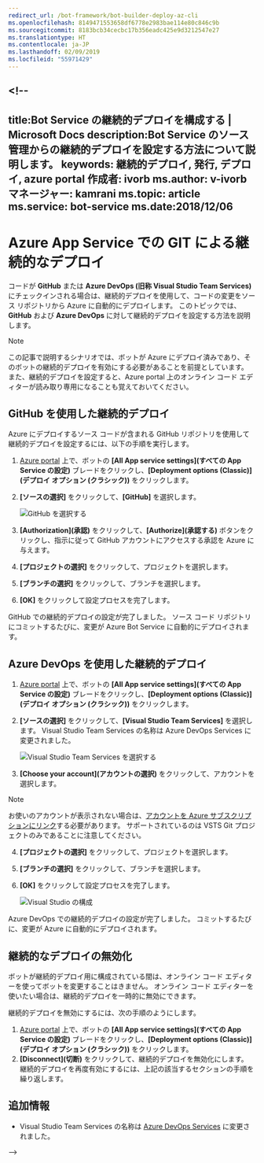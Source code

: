 ```yaml
---
redirect_url: /bot-framework/bot-builder-deploy-az-cli
ms.openlocfilehash: 8149471553658df6778e2983bae114e80c846c9b
ms.sourcegitcommit: 8183bcb34cecbc17b356eadc425e9d3212547e27
ms.translationtype: HT
ms.contentlocale: ja-JP
ms.lasthandoff: 02/09/2019
ms.locfileid: "55971429"
---
```

<a name="--"></a><!--
---
title:Bot Service の継続的デプロイを構成する | Microsoft Docs description:Bot Service のソース管理からの継続的デプロイを設定する方法について説明します。 keywords: 継続的デプロイ, 発行, デプロイ, azure portal 作成者: ivorb ms.author: v-ivorb マネージャー: kamrani ms.topic: article ms.service: bot-service ms.date:2018/12/06
---

# <a name="set-up-continuous-deployment"></a>Azure App Service での GIT による継続的なデプロイ
コードが **GitHub** または **Azure DevOps (旧称 Visual Studio Team Services)** にチェックインされる場合は、継続的デプロイを使用して、コードの変更をソース リポジトリから Azure に自動的にデプロイします。 このトピックでは、**GitHub** および **Azure DevOps** に対して継続的デプロイを設定する方法を説明します。

> [!NOTE]
> この記事で説明するシナリオでは、ボットが Azure にデプロイ済みであり、そのボットの継続的デプロイを有効にする必要があることを前提としています。 また、継続的デプロイを設定すると、Azure portal 上のオンライン コード エディターが読み取り専用になることも覚えておいてください。

## <a name="continuous-deployment-using-github"></a>GitHub を使用した継続的デプロイ

Azure にデプロイするソース コードが含まれる GitHub リポジトリを使用して継続的デプロイを設定するには、以下の手順を実行します。

1. [Azure portal](https://portal.azure.com) 上で、ボットの **[All App service settings]\(すべての App Service の設定\)** ブレードをクリックし、**[Deployment options (Classic)]\(デプロイ オプション (クラシック)\)** をクリックします。 

1. **[ソースの選択]** をクリックして、**[GitHub]** を選択します。

   ![GitHub を選択する](~/media/azure-bot-build/continuous-deployment-setup-github.png)

1. **[Authorization]\(承認\)** をクリックして、**[Authorize]\(承認する\)** ボタンをクリックし、指示に従って GitHub アカウントにアクセスする承認を Azure に与えます。

1. **[プロジェクトの選択]** をクリックして、プロジェクトを選択します。

1. **[ブランチの選択]** をクリックして、ブランチを選択します。

1. **[OK]** をクリックして設定プロセスを完了します。

GitHub での継続的デプロイの設定が完了しました。 ソース コード リポジトリにコミットするたびに、変更が Azure Bot Service に自動的にデプロイされます。

## <a name="continuous-deployment-using-azure-devops"></a>Azure DevOps を使用した継続的デプロイ

1. [Azure portal](https://portal.azure.com) 上で、ボットの **[All App service settings]\(すべての App Service の設定\)** ブレードをクリックし、**[Deployment options (Classic)]\(デプロイ オプション (クラシック)\)** をクリックします。 
2. **[ソースの選択]** をクリックして、**[Visual Studio Team Services]** を選択します。 Visual Studio Team Services の名称は Azure DevOps Services に変更されました。

   ![Visual Studio Team Services を選択する](~/media/azure-bot-build/continuous-deployment-setup-vs.png)

3. **[Choose your account]\(アカウントの選択\)** をクリックして、アカウントを選択します。

> [!NOTE]
> お使いのアカウントが表示されない場合は、[アカウントを Azure サブスクリプションにリンク](https://docs.microsoft.com/en-us/azure/devops/organizations/accounts/connect-organization-to-azure-ad?view=vsts&tabs=new-nav)する必要があります。 サポートされているのは VSTS Git プロジェクトのみであることに注意してください。

4. **[プロジェクトの選択]** をクリックして、プロジェクトを選択します。
5. **[ブランチの選択]** をクリックして、ブランチを選択します。
6. **[OK]** をクリックして設定プロセスを完了します。

   ![Visual Studio の構成](~/media/azure-bot-build/continuous-deployment-setup-vs-configuration.png)

Azure DevOps での継続的デプロイの設定が完了しました。 コミットするたびに、変更が Azure に自動的にデプロイされます。

## <a name="disable-continuous-deployment"></a>継続的なデプロイの無効化

ボットが継続的デプロイ用に構成されている間は、オンライン コード エディターを使ってボットを変更することはきません。 オンライン コード エディターを使いたい場合は、継続的デプロイを一時的に無効にできます。

継続的デプロイを無効にするには、次の手順のようにします。
1. [Azure portal](https://portal.azure.com) 上で、ボットの **[All App service settings]\(すべての App Service の設定\)** ブレードをクリックし、**[Deployment options (Classic)]\(デプロイ オプション (クラシック)\)** をクリックします。 
2. **[Disconnect]\(切断\)** をクリックして、継続的デプロイを無効化にします。 継続的デプロイを再度有効にするには、上記の該当するセクションの手順を繰り返します。

## <a name="additional-information"></a>追加情報
- Visual Studio Team Services の名称は [Azure DevOps Services](https://docs.microsoft.com/en-us/azure/devops/?view=vsts) に変更されました。


-->
